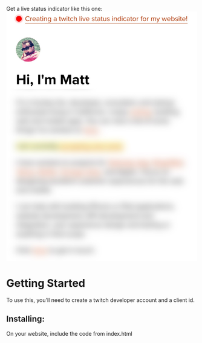 Get a live status indicator like this one:
![example screenshot](example.jpg)


# Getting Started

To use this, you'll need to create a twitch developer account and a client id. 

## Installing:

On your website, include the code from index.html